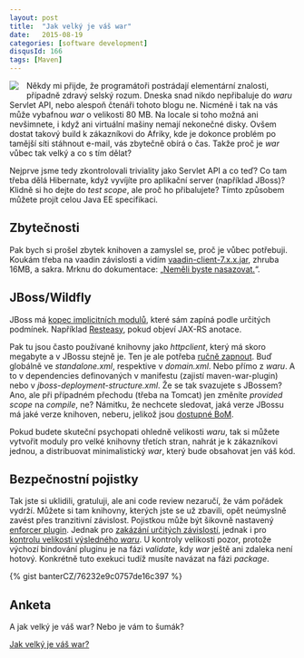 ```yaml
---
layout: post
title:  "Jak velký je váš war"
date:   2015-08-19
categories: [software development]
disqusId: 166
tags: [Maven]
---
```

<div style="float: left; margin: 0 1em 1em 0; text-align: center;"><a href="https://commons.wikimedia.org/wiki/File:Nuvola_mimetypes_java_jar.png"><img src="https://upload.wikimedia.org/wikipedia/commons/8/8f/Nuvola_mimetypes_java_jar.png" /></a></div>Někdy mi přijde, že programátoři postrádají elementární znalosti, případně zdravý selský rozum. Dneska snad nikdo nepřibaluje do <em>waru</em> Servlet API, nebo alespoň čtenáři tohoto blogu ne. Nicméně i tak na vás může vybafnou <em>war</em> o velikosti 80&nbsp;MB. Na locale si toho možná ani nevšimnete, i když ani virtuální mašiny nemají nekonečné disky. Ovšem dostat takový build k zákazníkovi do Afriky, kde je dokonce problém po tamější síti stáhnout e-mail, vás zbytečně obírá o čas. Takže proč je <em>war</em> vůbec tak velký a co s tím dělat?
<!--more-->

Nejprve jsme tedy zkontrolovali triviality jako Servlet API a co teď? Co tam třeba dělá Hibernate, když vyvíjíte pro aplikační server (například JBoss)? Klidně si ho dejte do <em>test scope</em>, ale proč ho přibalujete? Tímto způsobem můžete projít celou Java EE specifikaci. 

Zbytečnosti
-------

Pak bych si prošel zbytek knihoven a zamyslel se, proč je vůbec potřebuji. Koukám třeba na vaadin závislosti a vidím <a href="http://mvnrepository.com/artifact/com.vaadin/vaadin-client/7.5.1">vaadin-client-7.x.x.jar</a>, zhruba 16MB, a sakra. Mrknu do dokumentace: „<a href="https://vaadin.com/book/vaadin7/-/page/getting-started.libraries.html">Neměli byste nasazovat.</a>“.

JBoss/Wildfly
-------

JBoss má <a href="https://docs.jboss.org/author/display/WFLY8/Implicit+module+dependencies+for+deployments">kopec implicitních modulů</a>, které sám zapíná podle určitých podmínek. Například <a href="http://resteasy.jboss.org/">Resteasy</a>, pokud objeví JAX-RS anotace.

Pak tu jsou často používané knihovny jako <em>httpclient</em>, který má skoro megabyte a v JBossu stejně je. Ten je ale potřeba <a href="https://docs.jboss.org/author/display/WFLY8/Class+Loading+in+WildFly">ručně zapnout</a>. Buď globálně ve <em>standalone.xml</em>, respektive v <em>domain.xml</em>. Nebo přímo z <em>waru</em></a>. A to v dependencies definovaných v manifestu (zajistí maven-war-plugin) nebo v <em>jboss-deployment-structure.xml</em>. Že se tak svazujete s JBossem? Ano, ale při případném přechodu (třeba na Tomcat) jen změníte <em>provided scope</em> na <em>compile</em>, ne? Námitku, že nechcete sledovat, jaká verze JBossu má jaké verze knihoven, neberu, jelikož jsou <a href="http://www.mastertheboss.com/jboss-frameworks/maven-tutorials/jboss-maven/using-wildfly-boms">dostupné BoM</a>.

Pokud budete skuteční psychopati ohledně velikosti <em>waru</em>, tak si můžete vytvořit moduly pro velké knihovny třetích stran, nahrát je k zákazníkovi jednou, a distribuovat minimalistický <em>war</em>, který bude obsahovat jen váš kód.

Bezpečnostní pojistky
-------

Tak jste si uklidili, gratuluji, ale ani code review nezaručí, že vám pořádek vydrží. Můžete si tam knihovny, kterých jste se už zbavili, opět neúmyslně zavést přes tranzitivní závislost. Pojistkou může být šikovně nastavený <a href="https://maven.apache.org/enforcer">enforcer plugin</a>. Jednak pro <a href="https://maven.apache.org/enforcer/enforcer-rules/bannedDependencies.html">zakázání určitých závislostí</a>, jednak i pro <a href="https://maven.apache.org/enforcer/enforcer-rules/requireFilesSize.html">kontrolu velikosti výsledného <em>waru</em></a>. U kontroly velikosti pozor, protože výchozí bindování pluginu je na fázi <em>validate</em>, kdy <em>war</em> ještě ani zdaleka není hotový. Konkrétně tuto exekuci tudíž musíte navázat na fázi <em>package</em>.

{% gist banterCZ/76232e9c0757de16c397 %}

Anketa
-------

A jak velký je váš war? Nebo je vám to šumák?

<script type="text/javascript" charset="utf-8" src="https://static.polldaddy.com/p/9032740.js"></script>
<noscript><a href="http://polldaddy.com/poll/9032740/">Jak velký je váš war?</a></noscript>